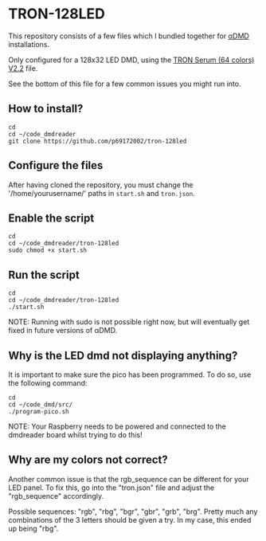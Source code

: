 # TRON-128LED
This repository consists of a few files which I bundled together for [αDMD](https://github.com/pinballpower/alpha_dmd) installations.

Only configured for a 128x32 LED DMD, using the [TRON Serum (64 colors) V2.2](https://vpuniverse.com/files/file/14216-tron-legacy-stern-2011-dmd-64-colors-serum-format-v22-final/) file.

See the bottom of this file for a few common issues you might run into.
## How to install?

```
cd
cd ~/code_dmdreader
git clone https://github.com/p69172002/tron-128led
```
## Configure the files
After having cloned the repository, you must change the '/home/yourusername/' paths in `start.sh` and `tron.json`.

## Enable the script
```
cd
cd ~/code_dmdreader/tron-128led
sudo chmod +x start.sh
```

## Run the script
```
cd
cd ~/code_dmdreader/tron-128led
./start.sh
```
NOTE: Running with sudo is not possible right now, but will eventually get fixed in future versions of αDMD.

## Why is the LED dmd not displaying anything?
It is important to make sure the pico has been programmed. To do so, use the following command:
```
cd
cd ~/code_dmd/src/
./program-pico.sh
```
NOTE: Your Raspberry needs to be powered and connected to the dmdreader board whilst trying to do this!

## Why are my colors not correct?
Another common issue is that the rgb_sequence can be different for your LED panel. 
To fix this, go into the "tron.json" file and adjust the "rgb_sequence" accordingly.

Possible sequences: "rgb", "rbg", "bgr", "gbr", "grb", "brg". Pretty much any combinations of the 3 letters should be given a try. In my case, this ended up being "rbg".
